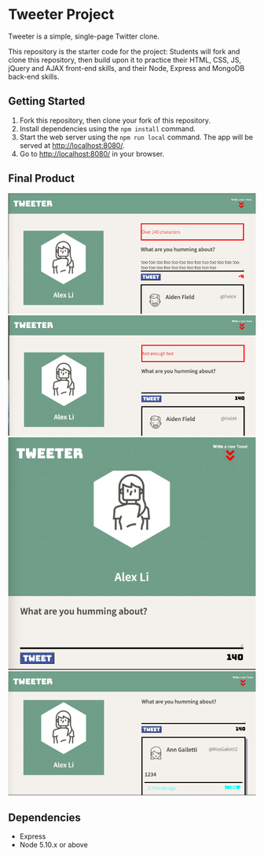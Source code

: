 # Tweeter Project

Tweeter is a simple, single-page Twitter clone.

This repository is the starter code for the project: Students will fork and clone this repository, then build upon it to practice their HTML, CSS, JS, jQuery and AJAX front-end skills, and their Node, Express and MongoDB back-end skills.

## Getting Started

1. Fork this repository, then clone your fork of this repository.
2. Install dependencies using the `npm install` command.
3. Start the web server using the `npm run local` command. The app will be served at <http://localhost:8080/>.
4. Go to <http://localhost:8080/> in your browser.



## Final Product

!["screenshot of Error Message on Desktop View"](https://github.com/a-218/tweeter/blob/master/docs/Error2.png)
!["screenshot of Error Message "](https://github.com/a-218/tweeter/blob/master/docs/ErrorMess.png)
!["screenshot of Mobile Verion"](https://github.com/a-218/tweeter/blob/master/docs/Mobile.png)
!["screenshot of New Tweet"](https://github.com/a-218/tweeter/blob/master/docs/NewTweet.png)



## Dependencies

- Express
- Node 5.10.x or above
